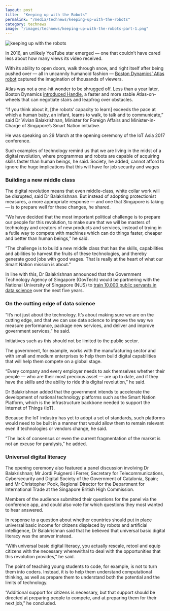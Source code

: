 ```yaml
---
layout: post
title:  "Keeping up with the Robots"
permalink: "/media/technews/keeping-up-with-the-robots"
category: technews
image: "/images/technews/keeping-up-with-the-robots-part-1.png"
---
```


![keeping up with the robots]({{site.baseurl}}/images/technews/keeping-up-with-the-robots-part-1.png)

In 2016, an unlikely YouTube star emerged — one that couldn’t have cared less about how many views its video received.

With its ability to open doors, walk through snow, and right itself after being pushed over — all in uncannily humanoid fashion — [Boston Dynamics’ Atlas robot](https://www.youtube.com/watch?v=rVlhMGQgDkY) captured the imagination of thousands of viewers.

Atlas was not a one-hit wonder to be shrugged off. Less than a year later, Boston Dynamics [introduced Handle](https://spectrum.ieee.org/automaton/robotics/humanoids/boston-dynamics-handle-robot), a faster and more stable Atlas-on-wheels that can negotiate stairs and leapfrog over obstacles.

“If you think about it, [the robots’ capacity to learn] exceeds the pace at which a human baby, an infant, learns to walk, to talk and to communicate,” said Dr Vivian Balakrishnan, Minister for Foreign Affairs and Minister-in-Charge of Singapore’s Smart Nation initiative.

He was speaking on 29 March at the opening ceremony of the IoT Asia 2017 conference.

Such examples of technology remind us that we are living in the midst of a digital revolution, where programmes and robots are capable of acquiring skills faster than human beings, he said. Society, he added, cannot afford to ignore the huge implications that this will have for job security and wages

### **Building a new middle class**

The digital revolution means that even middle-class, white collar work will be disrupted, said Dr Balakrishnan. But instead of adopting protectionist measures, a more appropriate response — and one that Singapore is taking — is to prepare well for these changes, he shared.

“We have decided that the most important political challenge is to prepare our people for this revolution, to make sure that we will be masters of technology and creators of new products and services, instead of trying in a futile way to compete with machines which can do things faster, cheaper and better than human beings,” he said.

“The challenge is to build a new middle class that has the skills, capabilities and abilities to harvest the fruits of these technologies, and thereby generate good jobs with good wages. That is really at the heart of what our Smart Nation mission is about.”

In line with this, Dr Balakrishnan announced that the Government Technology Agency of Singapore (GovTech) would be partnering with the National University of Singapore (NUS) to [train 10,000 public servants in data science](https://www.tech.gov.sg/media-room/media-releases/2017/03/govtech-and-nus-team-up-to-boost-skills-and-innovation-in-public-sector) over the next five years.

### **On the cutting edge of data science**
“It’s not just about the technology. It’s about making sure we are on the cutting edge, and that we can use data science to improve the way we measure performance, package new services, and deliver and improve government services,” he said.

Initiatives such as this should not be limited to the public sector.

The government, for example, works with the manufacturing sector and with small and medium enterprises to help them build digital capabilities that will help them compete on a global stage.

“Every company and every employer needs to ask themselves whether their people — who are their most precious asset — are up to date, and if they have the skills and the ability to ride this digital revolution,” he said.

Dr Balakrishnan added that the government intends to accelerate the development of national technology platforms such as the Smart Nation Platform, which is the infrastructure backbone needed to support the Internet of Things (IoT).

Because the IoT industry has yet to adopt a set of standards, such platforms would need to be built in a manner that would allow them to remain relevant even if technologies or vendors change, he said.

“The lack of consensus or even the current fragmentation of the market is not an excuse for paralysis,” he added.

### **Universal digital literacy**
The opening ceremony also featured a panel discussion involving Dr Balakrishnan; Mr Jordi Puigneró i Ferrer, Secretary for Telecommunications, Cybersecurity and Digital Society of the Government of Catalonia, Spain; and Mr Christopher Pook, Regional Director for the Department for International Trade at the Singapore British High Commission.

Members of the audience submitted their questions for the panel via the conference app, and could also vote for which questions they most wanted to hear answered.

In response to a question about whether countries should put in place universal basic income for citizens displaced by robots and artificial intelligence, Dr Balakrishnan said that he believed that universal basic digital literacy was the answer instead.

“With universal basic digital literacy, you actually rescale, retool and equip citizens with the necessary wherewithal to deal with the opportunities that this revolution provides,” he said.

The point of teaching young students to code, for example, is not to turn them into coders. Instead, it is to help them understand computational thinking, as well as prepare them to understand both the potential and the limits of technology.

“Additional support for citizens is necessary, but that support should be directed at preparing people to compete, and at preparing them for their next job,” he concluded.
